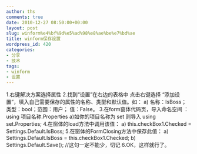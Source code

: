 ```yaml
---
author: ths
comments: true
date: 2010-12-27 08:50:00+00:00
layout: post
slug: winform%e4%bf%9d%e5%ad%98%e8%ae%be%e7%bd%ae
title: winform保存设置
wordpress_id: 420
categories:
- 分享
- 技术
tags:
- winform
- 设置
---
```


1.右键解决方案选择属性
    2.找到“设置”在右边的表格中 点击右键选择 “添加设置”，填入自己需要保存的属性的名称、类型和默认值。如：
           a) 名称：IsBoss； 类型：bool；范围：用户； 值：False。
    3.在form窗体代码页，导入命名空间 ： using 项目名称.Properties
           a)如你的项目名称为 set 则导入 using set.Properties;
    4.在窗体的load方法中调用该值：
           a) this.checkBox1.Checked = Settings.Default.IsBoss;
    5.在窗体的FormClosing方法中保存此值：
           a) Settings.Default.IsBoss = this.checkBox1.Checked;
           b) Settings.Default.Save();   //这句一定不能少，切记
    6.OK，这样就行了。




